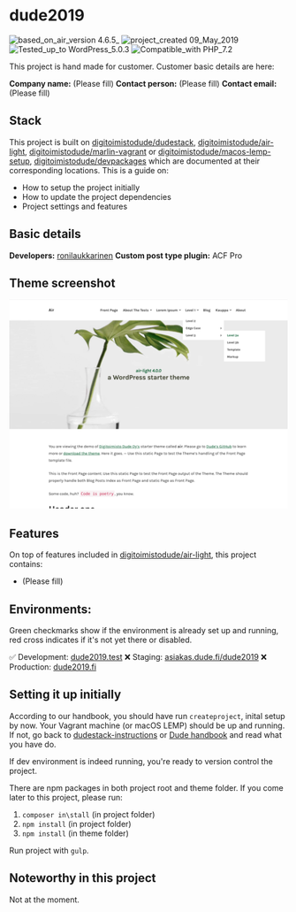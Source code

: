 # dude2019
![based_on_air_version 4.6.5_](https://img.shields.io/badge/based_on_air_version-4.6.5_-brightgreen.svg?style=flat-square) ![project_created 09_May_2019](https://img.shields.io/badge/project_created-09_May_2019-blue.svg?style=flat-square) ![Tested_up_to WordPress_5.0.3](https://img.shields.io/badge/Tested_up_to-WordPress_5.0.3-blue.svg?style=flat-square) ![Compatible_with PHP_7.2](https://img.shields.io/badge/Compatible_with-PHP_7.2-green.svg?style=flat-square)

This project is hand made for customer. Customer basic details are here:

**Company name:** (Please fill)
**Contact person:** (Please fill)
**Contact email:** (Please fill)

## Stack

This project is built on [digitoimistodude/dudestack](https://github.com/digitoimistodude/dudestack), [digitoimistodude/air-light](https://github.com/digitoimistodude/air-light), [digitoimistodude/marlin-vagrant](https://github.com/digitoimistodude/marlin-vagrant) or [digitoimistodude/macos-lemp-setup](https://github.com/digitoimistodude/macos-lemp-setup), [digitoimistodude/devpackages](https://github.com/digitoimistodude/devpackages) which are documented at their corresponding locations. This is a guide on:

- How to setup the project initially
- How to update the project dependencies
- Project settings and features

## Basic details

**Developers:** [ronilaukkarinen](https://github.com/ronilaukkarinen)
**Custom post type plugin:** ACF Pro

## Theme screenshot

![Screenshot](/content/themes/dude/screenshot.png?raw=true "Screenshot")

## Features

On top of features included in [digitoimistodude/air-light](https://github.com/digitoimistodude/air-light), this project contains:

- (Please fill)

## Environments:

Green checkmarks show if the environment is already set up and running, red cross indicates if it's not yet there or disabled.

✅ Development: [dude2019.test](http://dude2019.test)
❌ Staging: [asiakas.dude.fi/dude2019](https://asiakas.dude.fi/dude2019)
❌ Production: [dude2019.fi](https://dude2019.fi/)

## Setting it up initially

According to our handbook, you should have run `createproject`, inital setup by now. Your Vagrant machine (or macOS LEMP) should be up and running. If not, go back to [dudestack-instructions](https://github.com/digitoimistodude/dudestack-instructions) or [Dude handbook](https://handbook.dude.fi/wordpress-kehitys/projektin-aloitus) and read what you have do.

If dev environment is indeed running, you're ready to version control the project.

There are npm packages in both project root and theme folder. If you come later to this project, please run:

1. `composer in\stall` (in project folder)
2. `npm install` (in project folder)
2. `npm install` (in theme folder)

Run project with `gulp`.

## Noteworthy in this project

Not at the moment.

